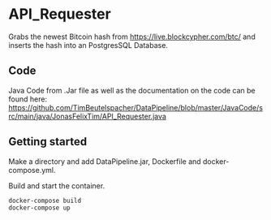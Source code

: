 # API_Requester

Grabs the newest Bitcoin hash from https://live.blockcypher.com/btc/ and inserts the hash into an PostgresSQL Database.

## Code

Java Code from .Jar file as well as the documentation on the code can be found here:
https://github.com/TimBeutelspacher/DataPipeline/blob/master/JavaCode/src/main/java/JonasFelixTim/API_Requester.java

## Getting started

Make a directory and add DataPipeline.jar, Dockerfile and docker-compose.yml.

Build and start the container.

    docker-compose build
    docker-compose up
